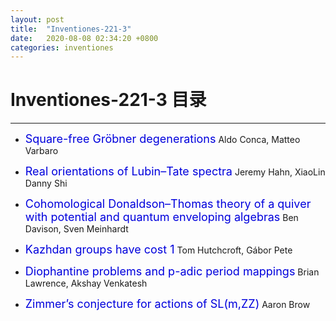```yaml
---
layout: post
title:  "Inventiones-221-3"
date:   2020-08-08 02:34:20 +0800
categories: inventiones
---
```


# Inventiones-221-3 目录
------

- <font color="#0000dd" size="4">Square-free Gröbner degenerations</font>
 Aldo Conca, Matteo Varbaro


- <font color="#0000dd" size="4">Real orientations of Lubin–Tate spectra</font>
 Jeremy Hahn, XiaoLin Danny Shi

- <font color="#0000dd" size="4">Cohomological Donaldson–Thomas theory of a quiver with potential and quantum enveloping algebras</font>
 Ben Davison, Sven Meinhardt

- <font color="#0000dd" size="4">Kazhdan groups have cost 1</font>
 Tom Hutchcroft, Gábor Pete

- <font color="#0000dd" size="4">Diophantine problems and p-adic period mappings</font>
 Brian Lawrence, Akshay Venkatesh

- <font color="#0000dd" size="4">Zimmer’s conjecture for actions of SL(m,ZZ)</font>
 Aaron Brow